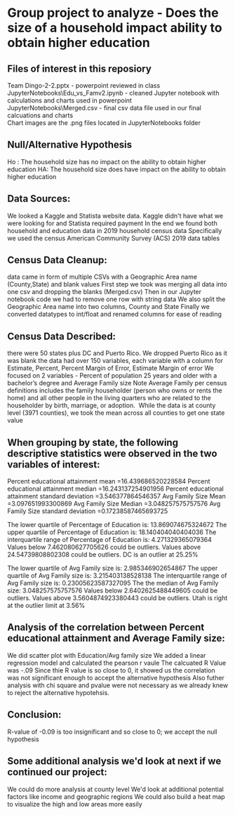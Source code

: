 # Group project to analyze - Does the size of a household impact ability to obtain higher education

## Files of interest in this reposiory
Team Dingo-2-2.pptx - powerpoint reviewed in class  
JupyterNotebooks\Edu_vs_Famv2.ipynb  - cleaned Jupyter notebook with calculations and charts used in powerpoint  
JupyterNotebooks\Merged.csv - final csv data file used in our final calcuations and charts  
Chart images are the .png files located in JupyterNotebooks folder  

## Null/Alternative Hypothesis
Ho : The household size has no impact on the ability to obtain higher education
HA: The household size does have impact on the ability to obtain higher education

## Data Sources:
We looked a Kaggle and Statista website data.  Kaggle didn't have what we were looking for and Statista required payment
In the end we found both household and education data in 2019 household census data
Specifically we used the census American Community Survey (ACS) 2019 data tables

## Census Data Cleanup:
data came in form of multiple CSVs with a Geographic Area name (County,State) and blank values
First step we took was merging all data into one csv and dropping the blanks (Merged.csv)
Then in our Jupyter notebook code we had to remove one row with string data
We also split the Geographic Area name into two columns, County and State
Finally we converted datatypes to int/float and renamed columns for ease of reading

## Census Data Described:
there were 50 states plus DC and Puerto Rico.  We dropped Puerto Rico as it was blank
the data had over 150 variables, each variable with a column for Estimate, Percent, Percent Margin of Error, Estimate Margin of error
We focused on 2 variables - Percent of population 25 years and older with a bachelor’s degree and Average Family size
Note Average Family per census definitions includes the family householder (person who owns or rents the home) and all other people in the living quarters who are related to the householder by birth, marriage, or adoption. 
While the data is at county level (3971 counties), we took the mean across all counties to get one state value

## When grouping by state, the following descriptive statistics were observed in the two variables of interest:
Percent educational attainment mean =16.439686520228584
Percent educational attainment median =16.243137254901956
Percent educational attainment standard deviation =3.546377864546357
Avg Family Size Mean =3.097651993300869
Avg Family Size Median =3.048257575757576
Avg Family Size standard deviation =0.17238587465693725

The lower quartile of Percentage of Education is: 13.869074675324672
The upper quartile of Percentage of Education is: 18.140404040404036
The interquartile range of Percentage of Education is: 4.271329365079364
Values below 7.462080627705626 could be outliers.
Values above 24.54739808802308 could be outliers.
DC is an outlier at 25.25%

The lower quartile of Avg Family size is: 2.985346902654867
The upper quartile of  Avg Family size is: 3.215403138528138
The interquartile range of  Avg Family size is: 0.23005623587327095
The the median of Avg Family size: 3.048257575757576 
Values below 2.6402625488449605 could be outliers.
Values above 3.5604874923380443 could be outliers.
Utah is right at the outlier limit at 3.56%

## Analysis of the correlation between Percent educational attainment and Average Family size:
We did scatter plot with Education/Avg family size
We added a linear regression model and calculated the pearson r vaule
The calcuated R Value was -.09
Since thie R value is so close to 0, it showed us the correlation was not significant enough to accept the alternative hypothesis
Also futher analysis with chi square and pvalue were not necessary as we already knew to reject the alternative hypotehsis.

## Conclusion:
R-value of -0.09 is too insignificant and so close to 0; we accept the null hypothesis

## Some additional analysis we'd look at next if we continued our project:
We could do more analysis at county level
We'd look at additional potential factors like income and geographic regions
We could also build a heat map to visualize the high and low areas more easily